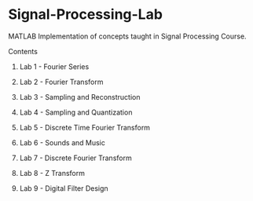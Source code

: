 # Signal-Processing-Lab

MATLAB Implementation of concepts taught in Signal Processing Course.

Contents

1. Lab 1 - Fourier Series

2. Lab 2 - Fourier Transform

3. Lab 3 - Sampling and Reconstruction

4. Lab 4 - Sampling and Quantization

5. Lab 5 - Discrete Time Fourier Transform

6. Lab 6 - Sounds and Music

7. Lab 7 - Discrete Fourier Transform

8. Lab 8 - Z Transform

9. Lab 9 - Digital Filter Design

   

